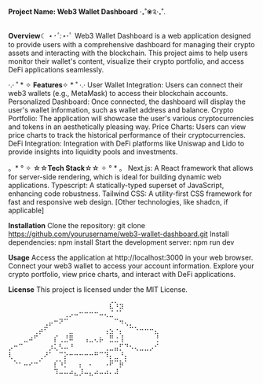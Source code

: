 **Project Name: Web3 Wallet Dashboard**
‧₊˚❀༉‧₊˚.

**Overview**☾ ⋆*･ﾟ:⋆*･ﾟ
Web3 Wallet Dashboard is a web application designed to provide users with a comprehensive dashboard for managing their crypto assets and interacting with the blockchain. This project aims to help users monitor their wallet's content, visualize their crypto portfolio, and access DeFi applications seamlessly.

·.· ˚ * ✧ **Features**✧ * ˚ ·.·
User Wallet Integration: Users can connect their web3 wallets (e.g., MetaMask) to access their blockchain accounts.
Personalized Dashboard: Once connected, the dashboard will display the user's wallet information, such as wallet address and balance.
Crypto Portfolio: The application will showcase the user's various cryptocurrencies and tokens in an aesthetically pleasing way.
Price Charts: Users can view price charts to track the historical performance of their cryptocurrencies.
DeFi Integration: Integration with DeFi platforms like Uniswap and Lido to provide insights into liquidity pools and investments.

。* ​° ✧ ☆☆**Tech Stack**☆☆ ✧ ​° * 。
Next.js: A React framework that allows for server-side rendering, which is ideal for building dynamic web applications.
Typescript: A statically-typed superset of JavaScript, enhancing code robustness.
Tailwind CSS: A utility-first CSS framework for fast and responsive web design.
[Other technologies, like shadcn, if applicable]

**Installation**
Clone the repository: git clone https://github.com/yourusername/web3-wallet-dashboard.git
Install dependencies: npm install
Start the development server: npm run dev

**Usage**
Access the application at http://localhost:3000 in your web browser.
Connect your web3 wallet to access your account information.
Explore your crypto portfolio, view price charts, and interact with DeFi applications.

**License**
This project is licensed under the MIT License.

⠀⠀⠀⠀⠀⠀⠀⠀⠀⠀⠀⠀⠀⠀⠀⠀⠀⠀⠀⠀⣎⠱⣲⠀⠀⠀⠀⠀⠀⠀
⠀⠀⠀⠀⠀⠀⠀⠀⠀⠀⠀⢀⡠⠤⠒⠒⠒⠒⠤⢄⣈⠈⠁⠀⠀⠀⠀⠀⠀⠀
⠀⠀⠀⠀⠀⠀⠀⢀⡤⠒⠝⠉⠀⠀⠀⠀⠀⠀⠀⠀⠀⠉⠲⢄⡀⠀⠀⠀⠀⠀
⠀⠀⠀⠀⠀⢀⡴⠋⠀⠀⠀⠀⣀⠀⠀⠀⠀⠀⠀⢠⣢⠐⡄⠀⠉⠑⠒⠒⠒⣄
⠀⠀⠀⣀⠴⠋⠀⠀⠀⡎⢀⣘⠿⠀⠀⢠⣀⢄⡦⠀⣛⣐⢸⠀⠀⠀⠀⠀⠀⢘
⡠⠒⠉⠀⠀⠀⠀⠀⡰⢅⠣⠤⠘⠀⠀⠀⠀⠀⠀⢀⣀⣤⡋⠙⠢⢄⣀⣀⡠⠊
⢇⠀⠀⠀⠀⠀⢀⠜⠁⠀⠉⡕⠒⠒⠒⠒⠒⠛⠉⠹⡄⣀⠘⡄⠀⠀⠀⠀⠀⠀
⠀⠑⠂⠤⠔⠒⠁⠀⠀⡎⠱⡃⠀⠀⡄⠀⠄⠀⠀⠠⠟⠉⡷⠁⠀⠀⠀⠀⠀⠀
⠀⠀⠀⠀⠀⠀⠀⠀⠀⠹⠤⠤⠴⣄⡸⠤⣄⠴⠤⠴⠄⠼⠀⠀
